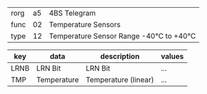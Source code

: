 
|    |   |   |
| -- | - | - |
| rorg | a5 | 4BS Telegram |
| func | 02 | Temperature Sensors |
| type | 12 | Temperature Sensor Range -40°C to +40°C |

| key | data | description | values |
| --- | --- | --- | --- |
  | LRNB | LRN Bit | LRN Bit | ... | 
| TMP | Temperature | Temperature (linear) | ... | 

  